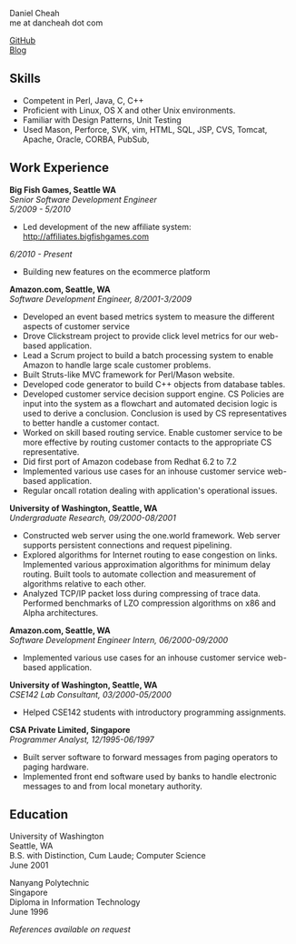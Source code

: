 Daniel Cheah  
me at dancheah dot com

[GitHub](http://github.com/dancheah)  
[Blog](http://www.dancheah.com)  

Skills
----------------
* Competent in Perl, Java, C, C++
* Proficient with Linux, OS X and other Unix environments.
* Familiar with Design Patterns, Unit Testing
* Used Mason, Perforce, SVK, vim, HTML, SQL, JSP, CVS, Tomcat, Apache, Oracle, CORBA, PubSub,


Work Experience
---------------
__Big Fish Games, Seattle WA__  
_Senior Software Development Engineer_  
_5/2009 - 5/2010_  

* Led development of the new affiliate system: http://affiliates.bigfishgames.com

_6/2010 - Present_  

* Building new features on the ecommerce platform

__Amazon.com, Seattle, WA__  
_Software Development Engineer, 8/2001-3/2009_  

* Developed an event based metrics system to measure the different aspects of customer service
* Drove Clickstream project to provide click level metrics for our web-based application.
* Lead a Scrum project to build a batch processing system to enable Amazon to handle large scale customer problems.
* Built Struts-like MVC framework for Perl/Mason website. 
* Developed code generator to build C++ objects from database tables.
* Developed customer service decision support engine. CS Policies 
  are input into the system as a flowchart and automated decision 
  logic is used to derive a conclusion. Conclusion is used by 
  CS representatives to better handle a customer contact.
* Worked on skill based routing service. Enable customer service to 
  be more effective by routing customer contacts to the appropriate CS 
  representative.
* Did first port of Amazon codebase from Redhat 6.2 to 7.2
* Implemented various use cases for an inhouse customer service 
  web-based application.
* Regular oncall rotation dealing with application's operational issues.

__University of Washington, Seattle, WA__  
_Undergraduate Research, 09/2000-08/2001_  

* Constructed web server using the one.world framework. Web 
  server supports persistent connections and request pipelining.
* Explored algorithms for Internet routing to ease
  congestion on links. Implemented various approximation
  algorithms for minimum delay routing. Built tools to automate
  collection and measurement of algorithms relative to each other.
* Analyzed TCP/IP packet loss during compressing of trace data.
  Performed benchmarks of LZO compression algorithms on x86 
  and Alpha architectures.

__Amazon.com, Seattle, WA__  
_Software Development Engineer Intern, 06/2000-09/2000_  

* Implemented various use cases for an inhouse customer service web-based 
  application.

__University of Washington, Seattle, WA__  
_CSE142 Lab Consultant, 03/2000-05/2000_  

* Helped CSE142 students with introductory programming assignments.
    
__CSA Private Limited, Singapore__  
_Programmer Analyst, 12/1995-06/1997_  

* Built server software to forward messages from paging operators to
  paging hardware.
* Implemented front end software used by banks to handle
  electronic messages to and from local monetary authority.


Education
---------------
University of Washington  
Seattle, WA  
B.S. with Distinction, Cum Laude; Computer Science  
June 2001  

Nanyang Polytechnic  
Singapore  
Diploma in Information Technology  
June 1996  

_References available on request_  
